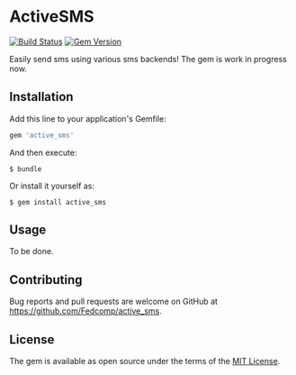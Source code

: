 # ActiveSMS

[![Build Status](https://travis-ci.org/Fedcomp/active_sms.svg?branch=master)](https://travis-ci.org/Fedcomp/active_sms)
[![Gem Version](https://badge.fury.io/rb/active_sms.svg)](https://badge.fury.io/rb/active_sms)

Easily send sms using various sms backends!
The gem is work in progress now.

## Installation

Add this line to your application's Gemfile:

```ruby
gem 'active_sms'
```

And then execute:

    $ bundle

Or install it yourself as:

    $ gem install active_sms

## Usage

To be done.

## Contributing

Bug reports and pull requests are welcome on GitHub at https://github.com/Fedcomp/active_sms.


## License

The gem is available as open source under the terms of the [MIT License](http://opensource.org/licenses/MIT).
